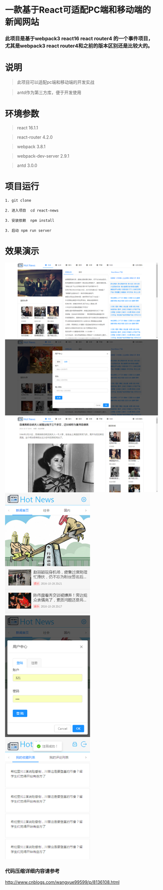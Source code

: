 # 一款基于React可适配PC端和移动端的新闻网站

### 此项目是基于webpack3 react16 react router4 的一个事件项目，尤其是webpack3 react router4和之前的版本区别还是比较大的。

# 说明

> 此项目可以适配pc端和移动端的开发实战

> antd作为第三方库，便于开发使用

# 环境参数

> react 16.1.1

> react-router 4.2.0

> webpack 3.8.1

> webpack-dev-server 2.9.1 

> antd 3.0.0

# 项目运行

```
1. git clone 
 
2. 进入项目  cd react-news

3. 安装依赖  npm install

3. 启动 npm run server
```

# 效果演示

<div>
  <img src="https://github.com/cosyer/react-news/blob/master/screen/%E5%BE%AE%E4%BF%A1%E5%9B%BE%E7%89%87_20171228144944.png"/>
  <img src="https://github.com/cosyer/react-news/blob/master/screen/%E5%BE%AE%E4%BF%A1%E5%9B%BE%E7%89%87_20171228145008.png" />
  <img src="https://github.com/cosyer/react-news/blob/master/screen/%E5%BE%AE%E4%BF%A1%E5%9B%BE%E7%89%87_20171228152210.png"/>
  <img src="https://github.com/cosyer/react-news/blob/master/screen/%E5%BE%AE%E4%BF%A1%E5%9B%BE%E7%89%87_20171228152253.png" width="280" float="left"/>
  <img src="https://github.com/cosyer/react-news/blob/master/screen/%E5%BE%AE%E4%BF%A1%E5%9B%BE%E7%89%87_20171228152300.png" width="280"  float="left"/>
  <img src="https://github.com/cosyer/react-news/blob/master/screen/%E5%BE%AE%E4%BF%A1%E5%9B%BE%E7%89%87_20171228152303.png" width="280"  float="left"/>
</div>

### 代码压缩详细内容请参考

http://www.cnblogs.com/wangyue99599/p/8136108.html

